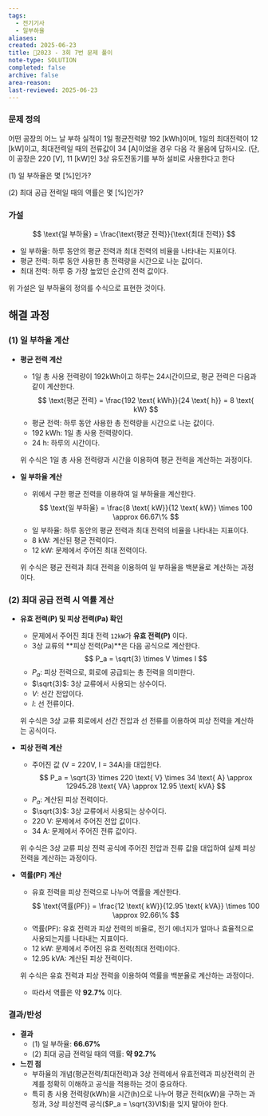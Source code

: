 ```yaml
---
tags:
  - 전기기사
  - 일부하율
aliases: 
created: 2025-06-23
title: 🔬2023 - 3회 7번 문제 풀이
note-type: SOLUTION
completed: false
archive: false
area-reason: 
last-reviewed: 2025-06-23
---
```



### 문제 정의
어떤 공장의 어느 날 부하 실적이 1일 평균전력량 192 \[kWh]이며, 1일의 최대전력이 12 \[kW]이고, 최대전력일 때의 전류값이 34 \[A]이었을 경우 다음 각 물음에 답하시오. (단, 이 공장은 220 \[V], 11 \[kW]인 3상 유도전동기를 부하 설비로 사용한다고 한다

(1) 일 부하율은 몇 \[%]인가?

(2) 최대 공급 전력일 때의 역률은 몇 \[%]인가?

### 가설
$$
\text{일 부하율} = \frac{\text{평균 전력}}{\text{최대 전력}}
$$
- $\text{일 부하율}$: 하루 동안의 평균 전력과 최대 전력의 비율을 나타내는 지표이다.
- $\text{평균 전력}$: 하루 동안 사용한 총 전력량을 시간으로 나눈 값이다.
- $\text{최대 전력}$: 하루 중 가장 높았던 순간의 전력 값이다.

위 가설은 일 부하율의 정의를 수식으로 표현한 것이다.



## 해결 과정

### (1) 일 부하율 계산
- **평균 전력 계산**
	- 1일 총 사용 전력량이 192kWh이고 하루는 24시간이므로, 평균 전력은 다음과 같이 계산한다.
	$$
	\text{평균 전력} = \frac{192 \text{ kWh}}{24 \text{ h}} = 8 \text{ kW}
	$$
	- $\text{평균 전력}$: 하루 동안 사용한 총 전력량을 시간으로 나눈 값이다.
	- $192 \text{ kWh}$: 1일 총 사용 전력량이다.
	- $24 \text{ h}$: 하루의 시간이다.

	위 수식은 1일 총 사용 전력량과 시간을 이용하여 평균 전력을 계산하는 과정이다.

- **일 부하율 계산**
	- 위에서 구한 평균 전력을 이용하여 일 부하율을 계산한다.
	$$
	\text{일 부하율} = \frac{8 \text{ kW}}{12 \text{ kW}} \times 100 \approx 66.67\%
	$$
	- $\text{일 부하율}$: 하루 동안의 평균 전력과 최대 전력의 비율을 나타내는 지표이다.
	- $8 \text{ kW}$: 계산된 평균 전력이다.
	- $12 \text{ kW}$: 문제에서 주어진 최대 전력이다.

	위 수식은 평균 전력과 최대 전력을 이용하여 일 부하율을 백분율로 계산하는 과정이다.

### (2) 최대 공급 전력 시 역률 계산
- **유효 전력(P) 및 피상 전력(Pa) 확인**
	- 문제에서 주어진 최대 전력 `12kW`가 **유효 전력(P)** 이다.
	- 3상 교류의 **피상 전력(Pa)**은 다음 공식으로 계산한다.
	$$
	P_a = \sqrt{3} \times V \times I
	$$
	- $P_a$: 피상 전력으로, 회로에 공급되는 총 전력을 의미한다.
	- $\sqrt{3}$: 3상 교류에서 사용되는 상수이다.
	- $V$: 선간 전압이다.
	- $I$: 선 전류이다.

	위 수식은 3상 교류 회로에서 선간 전압과 선 전류를 이용하여 피상 전력을 계산하는 공식이다.

- **피상 전력 계산**
	- 주어진 값 (V = 220V, I = 34A)을 대입한다.
	$$
	P_a = \sqrt{3} \times 220 \text{ V} \times 34 \text{ A} \approx 12945.28 \text{ VA} \approx 12.95 \text{ kVA}
	$$
	- $P_a$: 계산된 피상 전력이다.
	- $\sqrt{3}$: 3상 교류에서 사용되는 상수이다.
	- $220 \text{ V}$: 문제에서 주어진 전압 값이다.
	- $34 \text{ A}$: 문제에서 주어진 전류 값이다.

	위 수식은 3상 교류 피상 전력 공식에 주어진 전압과 전류 값을 대입하여 실제 피상 전력을 계산하는 과정이다.

- **역률(PF) 계산**
	- 유효 전력을 피상 전력으로 나누어 역률을 계산한다.
	$$
	\text{역률(PF)} = \frac{12 \text{ kW}}{12.95 \text{ kVA}} \times 100 \approx 92.66\%
	$$
	- $\text{역률(PF)}$: 유효 전력과 피상 전력의 비율로, 전기 에너지가 얼마나 효율적으로 사용되는지를 나타내는 지표이다.
	- $12 \text{ kW}$: 문제에서 주어진 유효 전력(최대 전력)이다.
	- $12.95 \text{ kVA}$: 계산된 피상 전력이다.

	위 수식은 유효 전력과 피상 전력을 이용하여 역률을 백분율로 계산하는 과정이다.
	- 따라서 역률은 약 **92.7%** 이다.


### 결과/반성
- **결과**
	- (1) 일 부하율: **66.67%**
	- (2) 최대 공급 전력일 때의 역률: **약 92.7%**
- **느낀 점**
	- 부하율의 개념(평균전력/최대전력)과 3상 전력에서 유효전력과 피상전력의 관계를 정확히 이해하고 공식을 적용하는 것이 중요하다.
	- 특히 총 사용 전력량(kWh)을 시간(h)으로 나누어 평균 전력(kW)을 구하는 과정과, 3상 피상전력 공식($P_a = \sqrt{3}VI$)을 잊지 말아야 한다.